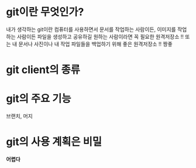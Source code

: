 ﻿# git이란 무엇인가?

내가 생각하는 git이란 컴퓨터를 사용하면서 문서를 작업하는 사람이든, 이미지를 작업하는 사람이든
파일을 생성하고 공유하길 원하는 사람이라면 꼭 필요한 원격저장소 !! 또는 내 문서나 사진이나 내 작업
파일들을 백업하기 위해 좋은 원격저장소 !! 짱좋 

# git client의 종류

# git의 주요 기능
브랜치, 머지

# git의 사용 계획은 비밀
**어렵다**